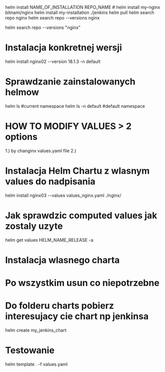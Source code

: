 
helm install NAME_OF_INSTALLATION REPO_NAME # helm install my-nginx bitnami/nginx
helm install my-installation ./jenkins
helm pull
helm search repo nginx
helm search repo --versions nginx

helm search repo --versions "nginx"

# Instalacja konkretnej wersji
helm install nginx02 --version 18.1.3 -n default

# Sprawdzanie zainstalowanych helmow
helm ls            #current namespace
helm ls -n default #default namespace


# HOW TO MODIFY VALUES > 2 options
1.) by changinx values.yaml file
2.)

# Instalacja Helm Chartu z wlasnym values do nadpisania
helm install nginx03 --values values_nginx.yaml ./nginx/

# Jak sprawdzic computed values jak zostaly uzyte
helm get values HELM_NAME_RELEASE -a

# Instalacja wlasnego charta
# Po wszystkim usun co niepotrzebne
# Do folderu charts pobierz interesujacy cie chart np jenkinsa
helm create my_jenkins_chart


# Testowanie 
helm template . -f values.yaml
